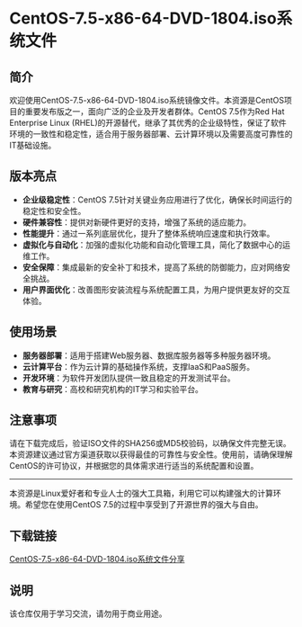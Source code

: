 # CentOS-7.5-x86-64-DVD-1804.iso系统文件

## 简介

欢迎使用CentOS-7.5-x86-64-DVD-1804.iso系统镜像文件。本资源是CentOS项目的重要发布版之一，面向广泛的企业及开发者群体。CentOS 7.5作为Red Hat Enterprise Linux (RHEL)的开源替代，继承了其优秀的企业级特性，保证了软件环境的一致性和稳定性，适合用于服务器部署、云计算环境以及需要高度可靠性的IT基础设施。

## 版本亮点

- **企业级稳定性**：CentOS 7.5针对关键业务应用进行了优化，确保长时间运行的稳定性和安全性。
- **硬件兼容性**：提供对新硬件更好的支持，增强了系统的适应能力。
- **性能提升**：通过一系列底层优化，提升了整体系统响应速度和执行效率。
- **虚拟化与自动化**：加强的虚拟化功能和自动化管理工具，简化了数据中心的运维工作。
- **安全保障**：集成最新的安全补丁和技术，提高了系统的防御能力，应对网络安全挑战。
- **用户界面优化**：改善图形安装流程与系统配置工具，为用户提供更友好的交互体验。

## 使用场景

- **服务器部署**：适用于搭建Web服务器、数据库服务器等多种服务器环境。
- **云计算平台**：作为云计算的基础操作系统，支撑IaaS和PaaS服务。
- **开发环境**：为软件开发团队提供一致且稳定的开发测试平台。
- **教育与研究**：高校和研究机构的IT学习和实验平台。

## 注意事项

请在下载完成后，验证ISO文件的SHA256或MD5校验码，以确保文件完整无误。本资源建议通过官方渠道获取以获得最佳的可靠性与安全性。使用前，请确保理解CentOS的许可协议，并根据您的具体需求进行适当的系统配置和设置。

---

本资源是Linux爱好者和专业人士的强大工具箱，利用它可以构建强大的计算环境。希望您在使用CentOS 7.5的过程中享受到了开源世界的强大与自由。

## 下载链接
[CentOS-7.5-x86-64-DVD-1804.iso系统文件分享](https://pan.quark.cn/s/e3118f9ab520)

## 说明

该仓库仅用于学习交流，请勿用于商业用途。
